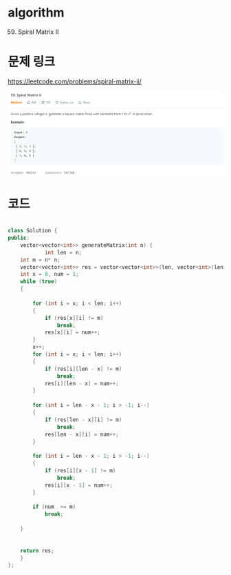 ﻿# algorithm 
59. Spiral Matrix II  
  

# 문제 링크    
https://leetcode.com/problems/spiral-matrix-ii/  


![title](https://github.com/jungmin3834/algorithm/blob/master/image/spiral-matrix-ii.png)

# 코드

```cpp

class Solution {
public:
    vector<vector<int>> generateMatrix(int n) {
        	int len = n;
	int m = n* n;
	vector<vector<int>> res = vector<vector<int>>(len, vector<int>(len,n * n));
	int x = 0, num = 1;
	while (true)
	{
		
		for (int i = x; i < len; i++)
		{
			if (res[x][i] != m)
				break;
			res[x][i] = num++;
		}
		x++;
		for (int i = x; i < len; i++)
		{
			if (res[i][len - x] != m)
				break;
			res[i][len - x] = num++;
		}

		for (int i = len - x - 1; i > -1; i--)
		{
			if (res[len - x][i] != m)
				break;
			res[len - x][i] = num++;
		}

		for (int i = len - x - 1; i > -1; i--)
		{
			if (res[i][x - 1] != m)
				break;
			res[i][x - 1] = num++;
		}

		if (num  >= m)
			break;

	}

		
	return res;
    }
};

```
